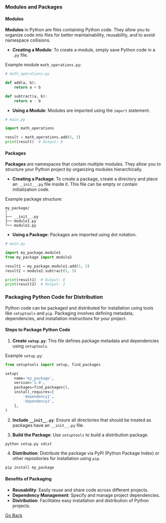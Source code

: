 ### Modules and Packages

#### Modules

**Modules** in Python are files containing Python code. They allow you to organize code into files for better maintainability, reusability, and to avoid namespace collisions.

- **Creating a Module**: To create a module, simply save Python code in a `.py` file.

Example module `math_operations.py`:

```python
# math_operations.py

def add(a, b):
    return a + b

def subtract(a, b):
    return a - b
```

- **Using a Module**: Modules are imported using the `import` statement.

```python
# main.py

import math_operations

result = math_operations.add(5, 3)
print(result)  # Output: 8
```

#### Packages

**Packages** are namespaces that contain multiple modules. They allow you to structure your Python project by organizing modules hierarchically.

- **Creating a Package**: To create a package, create a directory and place an `__init__.py` file inside it. This file can be empty or contain initialization code.

Example package structure:

```
my_package/
│
├── __init__.py
├── module1.py
└── module2.py
```

- **Using a Package**: Packages are imported using dot notation.

```python
# main.py

import my_package.module1
from my_package import module2

result1 = my_package.module1.add(5, 3)
result2 = module2.subtract(5, 3)

print(result1)  # Output: 8
print(result2)  # Output: 2
```

### Packaging Python Code for Distribution

Python code can be packaged and distributed for installation using tools like `setuptools` and `pip`. Packaging involves defining metadata, dependencies, and installation instructions for your project.

#### Steps to Package Python Code

1. **Create `setup.py`**: This file defines package metadata and dependencies using `setuptools`.

Example `setup.py`:

```python
from setuptools import setup, find_packages

setup(
    name='my_package',
    version='1.0',
    packages=find_packages(),
    install_requires=[
        'dependency1',
        'dependency2',
    ],
)
```

2. **Include `__init__.py`**: Ensure all directories that should be treated as packages have an `__init__.py` file.

3. **Build the Package**: Use `setuptools` to build a distribution package.

```bash
python setup.py sdist
```

4. **Distribution**: Distribute the package via PyPI (Python Package Index) or other repositories for installation using `pip`.

```bash
pip install my_package
```

#### Benefits of Packaging

- **Reusability**: Easily reuse and share code across different projects.
- **Dependency Management**: Specify and manage project dependencies.
- **Distribution**: Facilitates easy installation and distribution of Python projects.

[Go Back](javascript:history.go(-1))